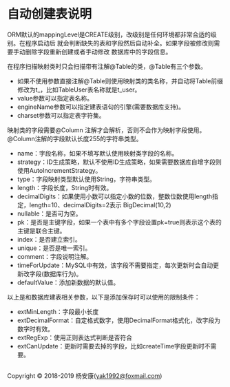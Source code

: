 # 自动创建表说明

ORM默认的mappingLevel是CREATE级别，改级别是任何环境都非常合适的级别。在程序启动后
就会判断缺失的表和字段然后自动补全。如果字段被修改则需要手动删除字段重新创建或者手动修改
数据库中的字段信息。

在程序扫描映射类时只会扫描带有注解@Table的类，@Table有三个参数。
* 如果不使用参数直接注解@Table则使用映射类的类名称，并自动将Table前缀修改为t_，比如TableUser表名称就是t_user。
* value参数可以指定表名称。
* engineName参数可以指定建表语句的引擎(需要数据库支持)。
* charset参数可以指定表字符集。

映射类的字段需要@Column 注解才会解析，否则不会作为映射字段使用。@Column注解的字段默认长度255的字符串类型。
* name：字段名称，如果不填写默认使用映射类字段的名称。
* strategy：ID生成策略，默认不使用ID生成策略，如果需要数据库自增字段则使用AutoIncrementStrategy。
* type：字段映射类型默认使用String，字符串类型。
* length：字段长度，String时有效。
* decimalDigits：如果使用小数可以指定小数的位数，整数位数使用length指定，length=10、decimalDigits=2表示
BigDecimal(10,2)
* nullable：是否可为空。
* pk：是否是主键字段，如果一个表中有多个字段设置pk=true则表示这个表的主键是联合主键。
* index：是否建立索引。
* unique：是否是唯一索引。
* comment：字段说明注解。
* timeForUpdate：MySQL中有效，该字段不需要指定，每次更新时会自动更新改字段(数据库行为)。
* defaultValue：添加新数据的默认值。

以上是和数据库建表相关参数，以下是添加保存时可以使用的限制条件：
* extMinLength：字段最小长度
* extDecimalFormat：自定格式数字，使用DecimalFormat格式化，改字段为数字时有效。
* extRegExp：使用正则表达式判断是否符合
* extCanUpdate：更新时需要去掉的字段，比如createTime字段更新时不需要。

## 
Copyright © 2018-2019 杨安康(yak1992@foxmail.com)
